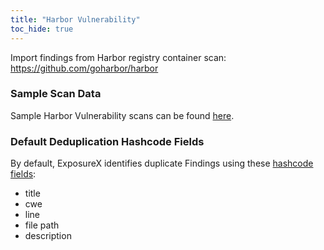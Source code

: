 ```yaml
---
title: "Harbor Vulnerability"
toc_hide: true
---
```

Import findings from Harbor registry container scan:
<https://github.com/goharbor/harbor>

### Sample Scan Data
Sample Harbor Vulnerability scans can be found [here](https://github.com/ExposureX/django-ExposureX/tree/master/unittests/scans/harbor_vulnerability).

### Default Deduplication Hashcode Fields
By default, ExposureX identifies duplicate Findings using these [hashcode fields](https://docs.exposurex.com/en/working_with_findings/finding_deduplication/about_deduplication/):

- title
- cwe
- line
- file path
- description
